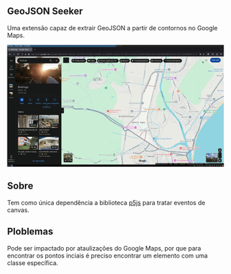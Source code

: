 ## GeoJSON Seeker

Uma extensão capaz de extrair GeoJSON a partir de contornos no Google Maps.

![Demo](https://github.com/Felipe-Aquino/GeoJSON-Seeker/blob/master/demo.gif)

## Sobre 

Tem como única dependência a biblioteca [p5js](https://p5js.org) para tratar eventos de canvas.

## Ploblemas

Pode ser impactado por ataulizações do Google Maps, por que para encontrar os pontos inciais é preciso encontrar um elemento com uma classe específica.
